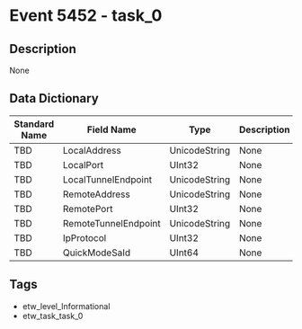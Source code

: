 # Event 5452 - task_0

## Description
None

## Data Dictionary
|Standard Name|Field Name|Type|Description|Sample Value|
|---|---|---|---|---|
|TBD|LocalAddress|UnicodeString|None|`None`|
|TBD|LocalPort|UInt32|None|`None`|
|TBD|LocalTunnelEndpoint|UnicodeString|None|`None`|
|TBD|RemoteAddress|UnicodeString|None|`None`|
|TBD|RemotePort|UInt32|None|`None`|
|TBD|RemoteTunnelEndpoint|UnicodeString|None|`None`|
|TBD|IpProtocol|UInt32|None|`None`|
|TBD|QuickModeSaId|UInt64|None|`None`|

## Tags
* etw_level_Informational
* etw_task_task_0